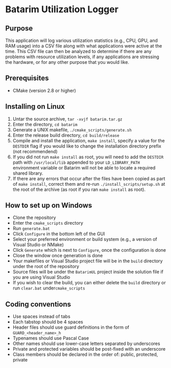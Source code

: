 Batarim Utilization Logger
==========================

Purpose
-------

This application will log various utilization statistics (e.g., CPU, GPU, and 
RAM usage) into a CSV file along with what applications were active at the
time. This CSV file can then be analyzed to determine if there are any 
problems with resource utilization levels, if any applications are stressing 
the hardware, or for any other purpose that you would like.

Prerequisites
-------------

* CMake (version 2.8 or higher)

Installing on Linux
-------------------

1. Untar the source archive, `tar -xvjf batarim.tar.gz`
2. Enter the directory, `cd batarim`
3. Generate a UNIX makefile, `./cmake_scripts/generate.sh`
4. Enter the release build directory, `cd build/release`
5. Compile and install the application, `make install`, specify a value for the
    `DESTDIR` flag if you would like to change the installation directory
    prefix (not recommendend)
6. If you did not run `make install` as root, you will need to add the
    `DESTDIR` path with `/usr/local/lib` appended to your `LD_LIBRARY_PATH`
    environment variable or Batarim will not be able to locate a required
    shared library.
7. If there are any errors that occur after the files have been copied as part
    of `make install`, correct them and re-run `./install_scripts/setup.sh` at
    the root of the archive (as root if you ran `make install` as root). 

How to set up on Windows
------------------------

* Clone the repository
* Enter the `cmake_scripts` directory
* Run `generate.bat`
* Click `Configure` in the bottom left of the GUI
* Select your preferred environment or build system (e.g., a version of Visual 
Studio or NMake)
* Click `Generate` which is next to `Configure`, once the configuration is done
* Close the window once generation is done
* Your makefiles or Visual Studio project file will be in the `build` directory
under the root of the repository
* Source files will be under the `BatarimUL` project inside the solution file
if you are using Visual Studio
* If you wish to clear the build, you can either delete the `build` directory
or run `clear.bat` under`cmake_scripts`

Coding conventions
------------------

* Use spaces instead of tabs
* Each tabstop should be 4 spaces
* Header files should use guard definitions in the form of 
`GUARD_<header_name>_h`
* Typenames should use Pascal Case
* Other names should use lower-case letters separated by underscores
* Private and protected variables should be post-fixed with an underscore
* Class members should be declared in the order of: public, protected, private
